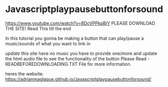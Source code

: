 # Javascriptplaypausebuttonforsound

https://www.youtube.com/watch?v=8DcVPPkpBjY
PLEASE DOWNLOAD THE SITE! Read This till the end

In this tutorial you gonna be making a button that can play/pause a music/sounds of what you want to link in <audio> tag
its just a simple tutorial nothing pro
  
 *update*
  this site have no music you have to provide one/more and update the html audio file to see the functionality of the button
  Please Read - READBEFOREDOWNLOADING.TXT File for more information.
  
  
heres the website: https://adrianmaglaque.github.io/Javascriptplaypausebuttonforsound/
